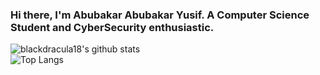 ### Hi there, I'm Abubakar Abubakar Yusif. A Computer Science Student and CyberSecurity enthusiastic.

![blackdracula18's github stats](https://github-readme-stats.vercel.app/api?username=blackdracula18&count_private=true&show_icons=true&&theme=dracula&include_all_commits=true)   
![Top Langs](https://github-readme-stats.vercel.app/api/top-langs/?username=blackdracula18&layout=compact&theme=dracula)

